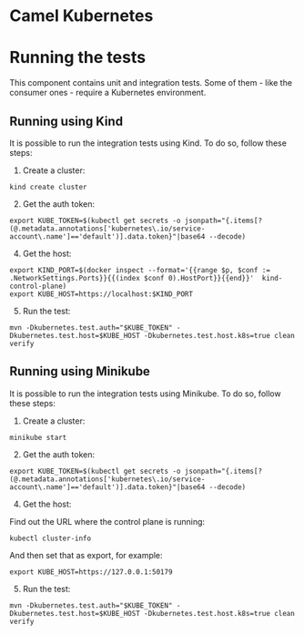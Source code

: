 # Camel Kubernetes

# Running the tests

This component contains unit and integration tests. Some of them - like the consumer ones - require a Kubernetes environment. 

## Running using Kind

It is possible to run the integration tests using Kind. To do so, follow these steps:

1. Create a cluster:

```
kind create cluster
```

2. Get the auth token:

```
export KUBE_TOKEN=$(kubectl get secrets -o jsonpath="{.items[?(@.metadata.annotations['kubernetes\.io/service-account\.name']=='default')].data.token}"|base64 --decode)
```

4. Get the host:

```
export KIND_PORT=$(docker inspect --format='{{range $p, $conf := .NetworkSettings.Ports}}{{(index $conf 0).HostPort}}{{end}}'  kind-control-plane)
export KUBE_HOST=https://localhost:$KIND_PORT
```

5. Run the test:
```
mvn -Dkubernetes.test.auth="$KUBE_TOKEN" -Dkubernetes.test.host=$KUBE_HOST -Dkubernetes.test.host.k8s=true clean verify
```


## Running using Minikube

It is possible to run the integration tests using Minikube. To do so, follow these steps:

1. Create a cluster:

```
minikube start
```

2. Get the auth token:

```
export KUBE_TOKEN=$(kubectl get secrets -o jsonpath="{.items[?(@.metadata.annotations['kubernetes\.io/service-account\.name']=='default')].data.token}"|base64 --decode)
```

4. Get the host:

Find out the URL where the control plane is running:

````
kubectl cluster-info
````

And then set that as export, for example:

```
export KUBE_HOST=https://127.0.0.1:50179
```

5. Run the test:
```
mvn -Dkubernetes.test.auth="$KUBE_TOKEN" -Dkubernetes.test.host=$KUBE_HOST -Dkubernetes.test.host.k8s=true clean verify
```

